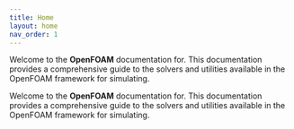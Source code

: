 ```yaml
---
title: Home
layout: home
nav_order: 1
---
```



Welcome to the **OpenFOAM** documentation for. This documentation provides a comprehensive guide to the solvers and utilities available in the OpenFOAM framework for simulating.



Welcome to the **OpenFOAM** documentation for. This documentation provides a comprehensive guide to the solvers and utilities available in the OpenFOAM framework for simulating.
